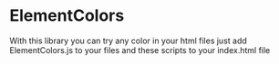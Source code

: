 # ElementColors
With this library you can try any color in your html files
just add ElementColors.js to your files and these scripts to your index.html file

